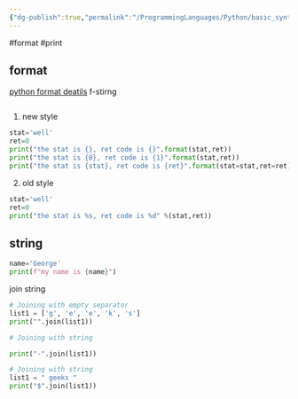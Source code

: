 ```yaml
---
{"dg-publish":true,"permalink":"/ProgrammingLanguages/Python/basic_syntax/","noteIcon":"3"}
---
```


#format #print
## format
[python format deatils](https://pyformat.info/)
f-stirng
```python

```
1. new style
```python
stat='well'
ret=0
print("the stat is {}, ret code is {}".format(stat,ret))
print("the stat is {0}, ret code is {1}".format(stat,ret))
print("the stat is {stat}, ret code is {ret}".format(stat=stat,ret=ret))

```

2. old style
```python
stat='well'
ret=0
print("the stat is %s, ret code is %d" %(stat,ret))
```

## string
```python
name='George'
print(f"my name is {name}")
```

join string
```python
# Joining with empty separator
list1 = ['g', 'e', 'e', 'k', 's']
print("".join(list1))

# Joining with string

print("-".join(list1))

# Joining with string
list1 = " geeks "
print("$".join(list1))

```